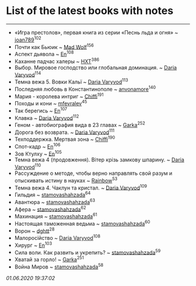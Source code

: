 # List of the latest books with notes
---

* «Игра престолов», первая книга из серии «Песнь льда и огня» ~ [joan789](users/240/2401650-vkontakte)<sup>102</sup>
* Почти как Бьюик ~ [Mad Wolf](users/947/94738840-vkontakte)<sup>156</sup>
* Аспект дьявола ~ [En](users/333/333646551-vkontakte)<sup>108</sup>
* Каханне падчас халеры ~ [HXT](users/100/100002563462782-facebook)<sup>386</sup>
* Выбор. Мировое господство или глобальная доминация. ~ [Daria Varyvod](users/829/829893410524253-facebook)<sup>114</sup>
* Темна вежа 5. Вовки Кальї ~ [Daria Varyvod](users/829/829893410524253-facebook)<sup>113</sup>
* Последняя любовь в Константинополе ~ [anvonamore](users/595/5957175-vkontakte)<sup>140</sup>
* Мария - королева интриг ~ [Chiffi](users/105/105831994080785626680-google)<sup>191</sup>
* Походы и кони ~ [mfevralev](users/140/140966150-vkontakte)<sup>45</sup>
* Так берегись ~ [En](users/333/333646551-vkontakte)<sup>107</sup>
* Клавка ~ [Daria Varyvod](users/829/829893410524253-facebook)<sup>112</sup>
* Геном - автобиография вида в 23 главах ~ [Garka](users/115/115753719718250012620-google)<sup>252</sup>
* Дорога без возврата. ~ [Daria Varyvod](users/829/829893410524253-facebook)<sup>111</sup>
* Техподдержка. Мертвая зона ~ [Chiffi](users/105/105831994080785626680-google)<sup>190</sup>
* Спот-кадр ~ [En](users/333/333646551-vkontakte)<sup>106</sup>
* Зов Ктулху ~ [En](users/333/333646551-vkontakte)<sup>105</sup>
* Темна вежа 4 (продовження). Вітер крізь замкову шпарину. ~ [Daria Varyvod](users/829/829893410524253-facebook)<sup>110</sup>
* Рассуждение о методе, чтобы верно направлять свой разум и отыскивать истину в науках ~ [Rainbow](users/109/109787328219839805802-google)<sup>53</sup>
* Темна вежа 4. Чаклун та кристал. ~ [Daria Varyvod](users/829/829893410524253-facebook)<sup>109</sup>
* Гильдия ~ [stamovashahzada](users/310/310646815-vkontakte)<sup>64</sup>
* Авантюра ~ [stamovashahzada](users/310/310646815-vkontakte)<sup>63</sup>
* Афера ~ [stamovashahzada](users/310/310646815-vkontakte)<sup>62</sup>
* Махинация ~ [stamovashahzada](users/310/310646815-vkontakte)<sup>61</sup>
* Настоящая таможенная ведьма ~ [stamovashahzada](users/310/310646815-vkontakte)<sup>60</sup>
* Ворон ~ [dghtt](users/233/233860015-vkontakte)<sup>28</sup>
* Малоросійство ~ [Daria Varyvod](users/829/829893410524253-facebook)<sup>108</sup>
* Хирург ~ [En](users/333/333646551-vkontakte)<sup>103</sup>
* Сила воли. Как развить и укрепить? ~ [stamovashahzada](users/310/310646815-vkontakte)<sup>59</sup>
* Хватай за горло! ~ [Garka](users/115/115753719718250012620-google)<sup>251</sup>
* Война Миров ~ [stamovashahzada](users/310/310646815-vkontakte)<sup>58</sup>


_01.06.2020 19:37:02_

